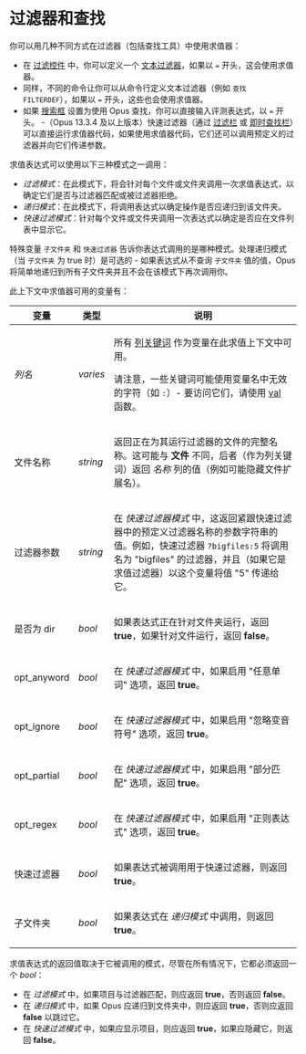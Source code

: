 # 过滤器和查找

你可以用几种不同方式在过滤器（包括查找工具）中使用求值器：

- 在 [过滤控件](/Manual/file_operations/filtered_operations/README.zh.md) 中，你可以定义一个 [文本过滤器](/Manual/file_operations/filtered_operations/textual_filters.zh.md)，如果以 `=` 开头，这会使用求值器。
- 同样，不同的命令让你可以从命令行定义文本过滤器（例如 `查找 FILTERDEF`），如果以 `=` 开头，这些也会使用求值器。
- 如果 [搜索框](/Manual/basic_concepts/searching_and_filtering/windows_search.zh.md) 设置为使用 Opus 查找，你可以直接输入评测表达式，以 `=` 开头。
-（Opus 13.3.4 及以上版本）快速过滤器（通过 [过滤栏](/Manual/basic_concepts/searching_and_filtering/filter_bar.zh.md) 或 [即时查找栏](/Manual/basic_concepts/the_lister/find-as-you-type_field.zh.md)）可以直接运行求值器代码，如果使用求值器代码，它们还可以调用预定义的过滤器并向它们传递参数。

求值表达式可以使用以下三种模式之一调用：

- *过滤模式*：在此模式下，将会针对每个文件或文件夹调用一次求值表达式，以确定它们是否与过滤器匹配或被过滤器拒绝。
- *递归模式*：在此模式下，将调用表达式以确定操作是否应递归到该文件夹。
- *快速过滤模式*：针对每个文件或文件夹调用一次表达式以确定是否应在文件列表中显示它。

特殊变量 `子文件夹` 和 `快速过滤器` 告诉你表达式调用的是哪种模式。处理递归模式（当 `子文件夹` 为 true 时）是可选的 - 如果表达式从不查询 `子文件夹` 值的值，Opus 将简单地递归到所有子文件夹并且不会在该模式下再次调用你。

此上下文中求值器可用的变量有：

<table>
<thead><tr><th>
变量</th><th>
类型</th><th>
说明
</th></tr></thead><tbody><tr><td>

<nobr>*列名*</nobr></td><td>

*varies*</td><td>

所有 [列关键词](/Manual/reference/metadata_keywords/keywords_for_columns.zh.md) 作为变量在此求值上下文中可用。

请注意，一些关键词可能使用变量名中无效的字符（如 `:`）- 要访问它们，请使用 [val](/Manual/reference/evaluator/val.zh.md) 函数。
</td></tr><tr><td>
文件名称</td><td>

*string*</td><td>

返回正在为其运行过滤器的文件的完整名称。这可能与 **文件** 不同，后者（作为列关键词）返回 *名称* 列的值（例如可能隐藏文件扩展名）。
</td></tr><tr><td>
过滤器参数</td><td>

*string*</td><td>

在 *快速过滤器模式* 中，这返回紧跟快速过滤器中的预定义过滤器名称的参数字符串的值。例如，快速过滤器 `?bigfiles:5` 将调用名为 "bigfiles" 的过滤器，并且（如果它是求值过滤器）以这个变量将值 "5" 传递给它。
</td></tr><tr><td>
是否为 dir</td><td>

*bool*</td><td>

如果表达式正在针对文件夹运行，返回 **true**，如果针对文件运行，返回 **false**。
</td></tr><tr><td>
opt_anyword</td><td>

*bool*</td><td>

在 *快速过滤器模式* 中，如果启用 "任意单词" 选项，返回 **true**。
</td></tr><tr><td>
opt_ignore</td><td>

*bool*</td><td>

在 *快速过滤器模式* 中，如果启用 "忽略变音符号" 选项，返回 **true**。
</td></tr><tr><td>
opt_partial</td><td>

*bool*</td><td>

在 *快速过滤器模式* 中，如果启用 "部分匹配" 选项，返回 **true**。
</td></tr><tr><td>
opt_regex</td><td>

*bool*</td><td>

在 *快速过滤器模式* 中，如果启用 "正则表达式" 选项，返回 **true**。
</td></tr><tr><td>
快速过滤器</td><td>

*bool*</td><td>

如果表达式被调用用于快速过滤器，则返回 **true**。
</td></tr><tr><td>
子文件夹</td><td>

*bool*</td><td>

如果表达式在 *递归模式* 中调用，则返回 **true**。
</td></tr></tbody>
</table>

求值表达式的返回值取决于它被调用的模式，尽管在所有情况下，它都必须返回一个 *bool*：

- 在 *过滤模式* 中，如果项目与过滤器匹配，则应返回 **true**，否则返回 **false**。
- 在 *递归模式* 中，如果 Opus 应递归到文件夹中，则应返回 **true**，否则应返回 **false** 以跳过它。
- 在 *快速过滤模式* 中，如果应显示项目，则应返回 **true**，如果应隐藏它，则返回 **false**。